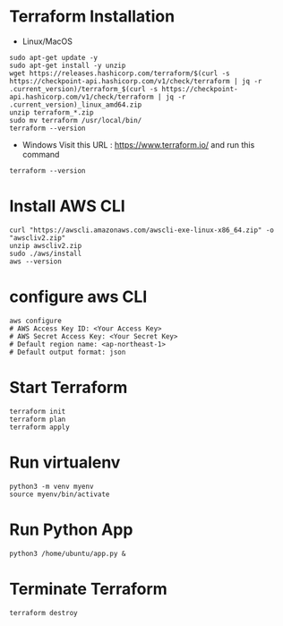 # Terraform Installation
- Linux/MacOS
```
sudo apt-get update -y
sudo apt-get install -y unzip
wget https://releases.hashicorp.com/terraform/$(curl -s https://checkpoint-api.hashicorp.com/v1/check/terraform | jq -r .current_version)/terraform_$(curl -s https://checkpoint-api.hashicorp.com/v1/check/terraform | jq -r .current_version)_linux_amd64.zip
unzip terraform_*.zip
sudo mv terraform /usr/local/bin/
terraform --version
```
- Windows
Visit this URL : https://www.terraform.io/
and run this command
```
terraform --version

```
# Install AWS CLI
```
curl "https://awscli.amazonaws.com/awscli-exe-linux-x86_64.zip" -o "awscliv2.zip"
unzip awscliv2.zip
sudo ./aws/install
aws --version
```
# configure aws CLI
```
aws configure
# AWS Access Key ID: <Your Access Key>
# AWS Secret Access Key: <Your Secret Key>
# Default region name: <ap-northeast-1>
# Default output format: json

```

# Start Terraform
```
terraform init
terraform plan
terraform apply
```

# Run virtualenv
```
python3 -m venv myenv
source myenv/bin/activate
```

# Run Python App
```
python3 /home/ubuntu/app.py &
```


# Terminate Terraform
```
terraform destroy
```






